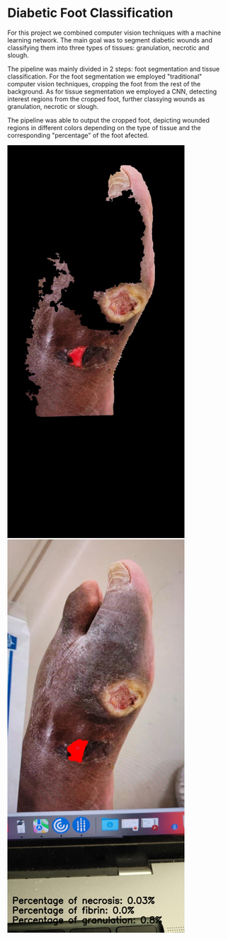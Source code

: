 # Diabetic Foot Classification
 
For this project we combined computer vision techniques with a machine learning network. The main goal was to segment diabetic wounds and classifying them into three types of tissues: granulation, necrotic and slough.

The pipeline was mainly divided in 2 steps: foot segmentation and tissue classification.
For the foot segmentation we employed "traditional" computer vision techniques, cropping the foot from the rest of the background. As for tissue segmentation we employed a CNN, detecting interest regions from the cropped foot, further classying wounds as granulation, necrotic or slough.

The pipeline was able to output the cropped foot, depicting wounded regions in different colors depending on the type of tissue and the corresponding "percentage" of the foot afected.

<p float="left">
  <img src="./results/skin.jpg" width="400" />
  <img src="./results/final.jpg" width="400" />
</p>

